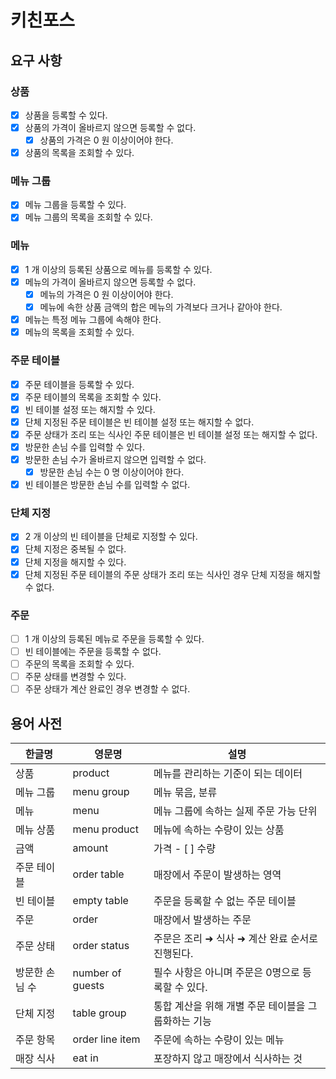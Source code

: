 # 키친포스

## 요구 사항

### 상품

 - [x] 상품을 등록할 수 있다.
 - [x] 상품의 가격이 올바르지 않으면 등록할 수 없다.
     - [x] 상품의 가격은 0 원 이상이어야 한다.
 - [x] 상품의 목록을 조회할 수 있다.

### 메뉴 그룹

 - [x] 메뉴 그룹을 등록할 수 있다.
 - [x] 메뉴 그룹의 목록을 조회할 수 있다.

### 메뉴

 - [x] 1 개 이상의 등록된 상품으로 메뉴를 등록할 수 있다.
 - [x] 메뉴의 가격이 올바르지 않으면 등록할 수 없다.
     - [x] 메뉴의 가격은 0 원 이상이어야 한다.
     - [x] 메뉴에 속한 상품 금액의 합은 메뉴의 가격보다 크거나 같아야 한다.
 - [x] 메뉴는 특정 메뉴 그룹에 속해야 한다.
 - [x] 메뉴의 목록을 조회할 수 있다.

### 주문 테이블

 - [x] 주문 테이블을 등록할 수 있다.
 - [x] 주문 테이블의 목록을 조회할 수 있다.
 - [x] 빈 테이블 설정 또는 해지할 수 있다.
 - [x] 단체 지정된 주문 테이블은 빈 테이블 설정 또는 해지할 수 없다.
 - [x] 주문 상태가 조리 또는 식사인 주문 테이블은 빈 테이블 설정 또는 해지할 수 없다.
 - [x] 방문한 손님 수를 입력할 수 있다.
 - [x] 방문한 손님 수가 올바르지 않으면 입력할 수 없다.
     - [x] 방문한 손님 수는 0 명 이상이어야 한다.
 - [x] 빈 테이블은 방문한 손님 수를 입력할 수 없다.

### 단체 지정

 - [X] 2 개 이상의 빈 테이블을 단체로 지정할 수 있다.
 - [X] 단체 지정은 중복될 수 없다.
 - [x] 단체 지정을 해지할 수 있다.
 - [x] 단체 지정된 주문 테이블의 주문 상태가 조리 또는 식사인 경우 단체 지정을 해지할 수 없다.

### 주문

 - [ ] 1 개 이상의 등록된 메뉴로 주문을 등록할 수 있다.
 - [ ] 빈 테이블에는 주문을 등록할 수 없다.
 - [ ] 주문의 목록을 조회할 수 있다.
 - [ ] 주문 상태를 변경할 수 있다.
 - [ ] 주문 상태가 계산 완료인 경우 변경할 수 없다.

## 용어 사전

| 한글명 | 영문명 | 설명 |
| --- | --- | --- |
| 상품 | product | 메뉴를 관리하는 기준이 되는 데이터 |
| 메뉴 그룹 | menu group | 메뉴 묶음, 분류 |
| 메뉴 | menu | 메뉴 그룹에 속하는 실제 주문 가능 단위 |
| 메뉴 상품 | menu product | 메뉴에 속하는 수량이 있는 상품 |
| 금액 | amount | 가격  - [ ] 수량 |
| 주문 테이블 | order table | 매장에서 주문이 발생하는 영역 |
| 빈 테이블 | empty table | 주문을 등록할 수 없는 주문 테이블 |
| 주문 | order | 매장에서 발생하는 주문 |
| 주문 상태 | order status | 주문은 조리 ➜ 식사 ➜ 계산 완료 순서로 진행된다. |
| 방문한 손님 수 | number of guests | 필수 사항은 아니며 주문은 0명으로 등록할 수 있다. |
| 단체 지정 | table group | 통합 계산을 위해 개별 주문 테이블을 그룹화하는 기능 |
| 주문 항목 | order line item | 주문에 속하는 수량이 있는 메뉴 |
| 매장 식사 | eat in | 포장하지 않고 매장에서 식사하는 것 |
